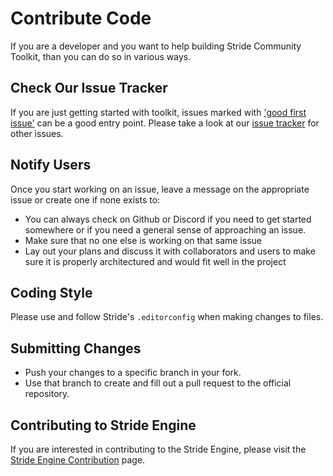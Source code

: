 # Contribute Code

If you are a developer and you want to help building Stride Community Toolkit, than you can do so in various ways.

## Check Our Issue Tracker

If you are just getting started with toolkit, issues marked with ['good first issue'](https://github.com/stride3d/stride-community-toolkit/labels/good%20first%20issue) can be a good entry point.
Please take a look at our [issue tracker](https://github.com/stride3d/stride-community-toolkit/issues) for other issues.


## Notify Users

Once you start working on an issue, leave a message on the appropriate issue or create one if none exists to:
* You can always check on Github or Discord if you need to get started somewhere or if you need a general sense of approaching an issue. 
* Make sure that no one else is working on that same issue
* Lay out your plans and discuss it with collaborators and users to make sure it is properly architectured and would fit well in the project

## Coding Style

Please use and follow Stride's `.editorconfig` when making changes to files.

## Submitting Changes

* Push your changes to a specific branch in your fork.
* Use that branch to create and fill out a pull request to the official repository.

## Contributing to Stride Engine

If you are interested in contributing to the Stride Engine, please visit the [Stride Engine Contribution](https://doc.stride3d.net/latest/en/contributors/index.html) page.
